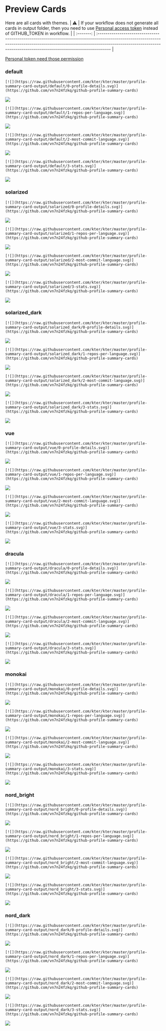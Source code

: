 
# Preview Cards

Here are all cards with themes.
| :warning: | If your workflow does not generate all cards in output folder, then you need to use [Personal access token](https://docs.github.com/en/actions/configuring-and-managing-workflows/creating-and-storing-encrypted-secrets) instead of GITHUB_TOKEN in workflow. |
| :-------: | :------------------------------------------------------------------------------------------------------------------------------------------------------------------------------------------------------------------------------------------------ |

[Personal token need those permission](https://github.com/vn7n24fzkq/github-profile-summary-cards/wiki/Personal-access-token-permissions)


### default


```
[![](https://raw.githubusercontent.com/kter/kter/master/profile-summary-card-output/default/0-profile-details.svg)](https://github.com/vn7n24fzkq/github-profile-summary-cards)
```
![](https://raw.githubusercontent.com/kter/kter/master/profile-summary-card-output/default/0-profile-details.svg)


```
[![](https://raw.githubusercontent.com/kter/kter/master/profile-summary-card-output/default/1-repos-per-language.svg)](https://github.com/vn7n24fzkq/github-profile-summary-cards)
```
![](https://raw.githubusercontent.com/kter/kter/master/profile-summary-card-output/default/1-repos-per-language.svg)


```
[![](https://raw.githubusercontent.com/kter/kter/master/profile-summary-card-output/default/2-most-commit-language.svg)](https://github.com/vn7n24fzkq/github-profile-summary-cards)
```
![](https://raw.githubusercontent.com/kter/kter/master/profile-summary-card-output/default/2-most-commit-language.svg)


```
[![](https://raw.githubusercontent.com/kter/kter/master/profile-summary-card-output/default/3-stats.svg)](https://github.com/vn7n24fzkq/github-profile-summary-cards)
```
![](https://raw.githubusercontent.com/kter/kter/master/profile-summary-card-output/default/3-stats.svg)


### solarized


```
[![](https://raw.githubusercontent.com/kter/kter/master/profile-summary-card-output/solarized/0-profile-details.svg)](https://github.com/vn7n24fzkq/github-profile-summary-cards)
```
![](https://raw.githubusercontent.com/kter/kter/master/profile-summary-card-output/solarized/0-profile-details.svg)


```
[![](https://raw.githubusercontent.com/kter/kter/master/profile-summary-card-output/solarized/1-repos-per-language.svg)](https://github.com/vn7n24fzkq/github-profile-summary-cards)
```
![](https://raw.githubusercontent.com/kter/kter/master/profile-summary-card-output/solarized/1-repos-per-language.svg)


```
[![](https://raw.githubusercontent.com/kter/kter/master/profile-summary-card-output/solarized/2-most-commit-language.svg)](https://github.com/vn7n24fzkq/github-profile-summary-cards)
```
![](https://raw.githubusercontent.com/kter/kter/master/profile-summary-card-output/solarized/2-most-commit-language.svg)


```
[![](https://raw.githubusercontent.com/kter/kter/master/profile-summary-card-output/solarized/3-stats.svg)](https://github.com/vn7n24fzkq/github-profile-summary-cards)
```
![](https://raw.githubusercontent.com/kter/kter/master/profile-summary-card-output/solarized/3-stats.svg)


### solarized_dark


```
[![](https://raw.githubusercontent.com/kter/kter/master/profile-summary-card-output/solarized_dark/0-profile-details.svg)](https://github.com/vn7n24fzkq/github-profile-summary-cards)
```
![](https://raw.githubusercontent.com/kter/kter/master/profile-summary-card-output/solarized_dark/0-profile-details.svg)


```
[![](https://raw.githubusercontent.com/kter/kter/master/profile-summary-card-output/solarized_dark/1-repos-per-language.svg)](https://github.com/vn7n24fzkq/github-profile-summary-cards)
```
![](https://raw.githubusercontent.com/kter/kter/master/profile-summary-card-output/solarized_dark/1-repos-per-language.svg)


```
[![](https://raw.githubusercontent.com/kter/kter/master/profile-summary-card-output/solarized_dark/2-most-commit-language.svg)](https://github.com/vn7n24fzkq/github-profile-summary-cards)
```
![](https://raw.githubusercontent.com/kter/kter/master/profile-summary-card-output/solarized_dark/2-most-commit-language.svg)


```
[![](https://raw.githubusercontent.com/kter/kter/master/profile-summary-card-output/solarized_dark/3-stats.svg)](https://github.com/vn7n24fzkq/github-profile-summary-cards)
```
![](https://raw.githubusercontent.com/kter/kter/master/profile-summary-card-output/solarized_dark/3-stats.svg)


### vue


```
[![](https://raw.githubusercontent.com/kter/kter/master/profile-summary-card-output/vue/0-profile-details.svg)](https://github.com/vn7n24fzkq/github-profile-summary-cards)
```
![](https://raw.githubusercontent.com/kter/kter/master/profile-summary-card-output/vue/0-profile-details.svg)


```
[![](https://raw.githubusercontent.com/kter/kter/master/profile-summary-card-output/vue/1-repos-per-language.svg)](https://github.com/vn7n24fzkq/github-profile-summary-cards)
```
![](https://raw.githubusercontent.com/kter/kter/master/profile-summary-card-output/vue/1-repos-per-language.svg)


```
[![](https://raw.githubusercontent.com/kter/kter/master/profile-summary-card-output/vue/2-most-commit-language.svg)](https://github.com/vn7n24fzkq/github-profile-summary-cards)
```
![](https://raw.githubusercontent.com/kter/kter/master/profile-summary-card-output/vue/2-most-commit-language.svg)


```
[![](https://raw.githubusercontent.com/kter/kter/master/profile-summary-card-output/vue/3-stats.svg)](https://github.com/vn7n24fzkq/github-profile-summary-cards)
```
![](https://raw.githubusercontent.com/kter/kter/master/profile-summary-card-output/vue/3-stats.svg)


### dracula


```
[![](https://raw.githubusercontent.com/kter/kter/master/profile-summary-card-output/dracula/0-profile-details.svg)](https://github.com/vn7n24fzkq/github-profile-summary-cards)
```
![](https://raw.githubusercontent.com/kter/kter/master/profile-summary-card-output/dracula/0-profile-details.svg)


```
[![](https://raw.githubusercontent.com/kter/kter/master/profile-summary-card-output/dracula/1-repos-per-language.svg)](https://github.com/vn7n24fzkq/github-profile-summary-cards)
```
![](https://raw.githubusercontent.com/kter/kter/master/profile-summary-card-output/dracula/1-repos-per-language.svg)


```
[![](https://raw.githubusercontent.com/kter/kter/master/profile-summary-card-output/dracula/2-most-commit-language.svg)](https://github.com/vn7n24fzkq/github-profile-summary-cards)
```
![](https://raw.githubusercontent.com/kter/kter/master/profile-summary-card-output/dracula/2-most-commit-language.svg)


```
[![](https://raw.githubusercontent.com/kter/kter/master/profile-summary-card-output/dracula/3-stats.svg)](https://github.com/vn7n24fzkq/github-profile-summary-cards)
```
![](https://raw.githubusercontent.com/kter/kter/master/profile-summary-card-output/dracula/3-stats.svg)


### monokai


```
[![](https://raw.githubusercontent.com/kter/kter/master/profile-summary-card-output/monokai/0-profile-details.svg)](https://github.com/vn7n24fzkq/github-profile-summary-cards)
```
![](https://raw.githubusercontent.com/kter/kter/master/profile-summary-card-output/monokai/0-profile-details.svg)


```
[![](https://raw.githubusercontent.com/kter/kter/master/profile-summary-card-output/monokai/1-repos-per-language.svg)](https://github.com/vn7n24fzkq/github-profile-summary-cards)
```
![](https://raw.githubusercontent.com/kter/kter/master/profile-summary-card-output/monokai/1-repos-per-language.svg)


```
[![](https://raw.githubusercontent.com/kter/kter/master/profile-summary-card-output/monokai/2-most-commit-language.svg)](https://github.com/vn7n24fzkq/github-profile-summary-cards)
```
![](https://raw.githubusercontent.com/kter/kter/master/profile-summary-card-output/monokai/2-most-commit-language.svg)


```
[![](https://raw.githubusercontent.com/kter/kter/master/profile-summary-card-output/monokai/3-stats.svg)](https://github.com/vn7n24fzkq/github-profile-summary-cards)
```
![](https://raw.githubusercontent.com/kter/kter/master/profile-summary-card-output/monokai/3-stats.svg)


### nord_bright


```
[![](https://raw.githubusercontent.com/kter/kter/master/profile-summary-card-output/nord_bright/0-profile-details.svg)](https://github.com/vn7n24fzkq/github-profile-summary-cards)
```
![](https://raw.githubusercontent.com/kter/kter/master/profile-summary-card-output/nord_bright/0-profile-details.svg)


```
[![](https://raw.githubusercontent.com/kter/kter/master/profile-summary-card-output/nord_bright/1-repos-per-language.svg)](https://github.com/vn7n24fzkq/github-profile-summary-cards)
```
![](https://raw.githubusercontent.com/kter/kter/master/profile-summary-card-output/nord_bright/1-repos-per-language.svg)


```
[![](https://raw.githubusercontent.com/kter/kter/master/profile-summary-card-output/nord_bright/2-most-commit-language.svg)](https://github.com/vn7n24fzkq/github-profile-summary-cards)
```
![](https://raw.githubusercontent.com/kter/kter/master/profile-summary-card-output/nord_bright/2-most-commit-language.svg)


```
[![](https://raw.githubusercontent.com/kter/kter/master/profile-summary-card-output/nord_bright/3-stats.svg)](https://github.com/vn7n24fzkq/github-profile-summary-cards)
```
![](https://raw.githubusercontent.com/kter/kter/master/profile-summary-card-output/nord_bright/3-stats.svg)


### nord_dark


```
[![](https://raw.githubusercontent.com/kter/kter/master/profile-summary-card-output/nord_dark/0-profile-details.svg)](https://github.com/vn7n24fzkq/github-profile-summary-cards)
```
![](https://raw.githubusercontent.com/kter/kter/master/profile-summary-card-output/nord_dark/0-profile-details.svg)


```
[![](https://raw.githubusercontent.com/kter/kter/master/profile-summary-card-output/nord_dark/1-repos-per-language.svg)](https://github.com/vn7n24fzkq/github-profile-summary-cards)
```
![](https://raw.githubusercontent.com/kter/kter/master/profile-summary-card-output/nord_dark/1-repos-per-language.svg)


```
[![](https://raw.githubusercontent.com/kter/kter/master/profile-summary-card-output/nord_dark/2-most-commit-language.svg)](https://github.com/vn7n24fzkq/github-profile-summary-cards)
```
![](https://raw.githubusercontent.com/kter/kter/master/profile-summary-card-output/nord_dark/2-most-commit-language.svg)


```
[![](https://raw.githubusercontent.com/kter/kter/master/profile-summary-card-output/nord_dark/3-stats.svg)](https://github.com/vn7n24fzkq/github-profile-summary-cards)
```
![](https://raw.githubusercontent.com/kter/kter/master/profile-summary-card-output/nord_dark/3-stats.svg)

